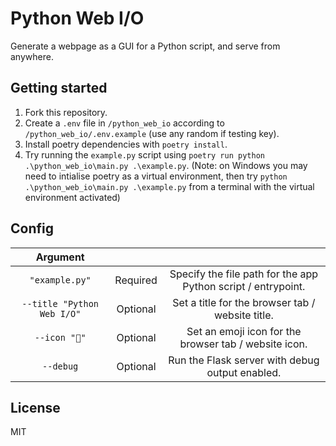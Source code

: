 # Python Web I/O
 Generate a webpage as a GUI for a Python script, and serve from anywhere.

## Getting started
1. Fork this repository.
2. Create a `.env` file in `/python_web_io` according to `/python_web_io/.env.example` (use any random if testing key).
3. Install poetry dependencies with `poetry install`.
4. Try running the `example.py` script using `poetry run python .\python_web_io\main.py .\example.py`. (Note: on Windows you may need to intialise poetry as a virtual environment, then try `python .\python_web_io\main.py .\example.py` from a terminal with the virtual environment activated)

## Config
|Argument|||
|:---:|:---:|:---:|
|`"example.py"`|Required|Specify the file path for the app Python script / entrypoint.|
|`--title "Python Web I/O"`|Optional|Set a title for the browser tab / website title.|
|`--icon "🎯"`|Optional|Set an emoji icon for the browser tab / website icon.|
|`--debug`|Optional|Run the Flask server with debug output enabled.|

## License
MIT
